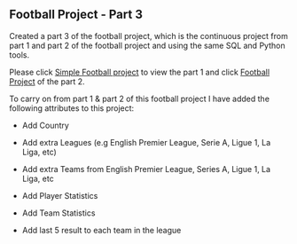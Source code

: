 ## Football Project - Part 3
Created a part 3 of the football project, which is the continuous project from part 1 and part 2 of the football project and using the same SQL and Python tools.

Please click [Simple Football project](https://github.com/n1k35h/simple_football_project) to view the part 1 and click [Football Project](https://github.com/n1k35h/football_project_part2_using-python_-_sql) of the part 2.

To carry on from part 1 & part 2 of this football project I have added the following attributes to this project:

- Add Country



- Add extra Leagues (e.g English Premier League, Serie A, Ligue 1, La Liga, etc)



- Add extra Teams from English Premier League, Series A, Ligue 1, La Liga, etc



- Add Player Statistics



- Add Team Statistics



- Add last 5 result to each team in the league